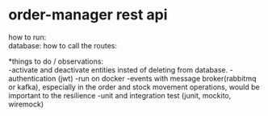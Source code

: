 # order-manager rest api

how to run: </br>
database: 
how to call the routes: </br>


 *things to do / observations: </br>
 -activate and deactivate entities insted of deleting from database.
 -authentication (jwt)
 -run on docker
 -events with message broker(rabbitmq or kafka), especially in the order and stock movement operations, would be important to the resilience
 -unit and integration test (junit, mockito, wiremock)
 
